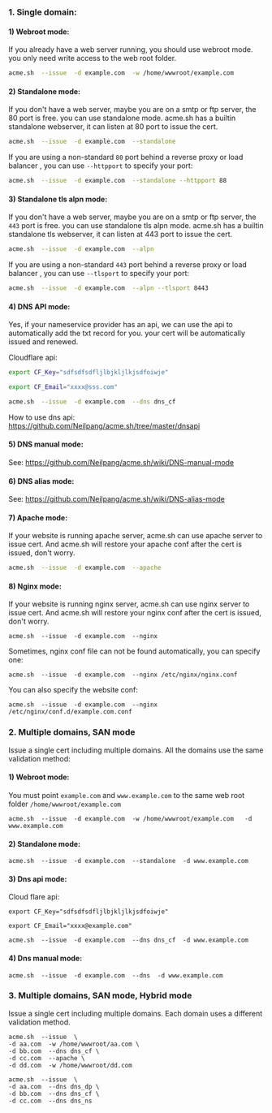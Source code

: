 ### 1. Single domain:

#### 1) Webroot mode:
If you already have a web server running, you should use webroot mode.  you only need write access to the web root folder.

```sh
acme.sh  --issue  -d example.com  -w /home/wwwroot/example.com
```

#### 2) Standalone mode:

If you don't have a web server,  maybe you are on a smtp or ftp server, the 80 port is free. you can use standalone mode.
acme.sh has a builtin standalone webserver, it can listen at 80 port to issue the cert.

```sh
acme.sh  --issue  -d example.com  --standalone
```
If you are using a non-standard `80` port behind a reverse proxy or load balancer , you can use `--httpport` to specify your port:

```sh
acme.sh  --issue  -d example.com  --standalone --httpport 88
```


#### 3) Standalone tls alpn mode:

If you don't have a web server,  maybe you are on a smtp or ftp server, the `443` port is free. you can use standalone tls alpn mode.
acme.sh has a builtin standalone tls webserver, it can listen at 443 port to issue the cert.

```sh
acme.sh  --issue  -d example.com  --alpn
```
If you are using a non-standard `443` port behind a reverse proxy or load balancer , you can use `--tlsport` to specify your port:

```sh
acme.sh  --issue  -d example.com  --alpn --tlsport 8443
```

#### 4) DNS API mode:

Yes, if your nameservice provider has an api, we can use the api to automatically add the txt record for you. your cert will be automatically issued and renewed.

Cloudflare api:
```sh
export CF_Key="sdfsdfsdfljlbjkljlkjsdfoiwje"

export CF_Email="xxxx@sss.com"

acme.sh  --issue  -d example.com  --dns dns_cf
```

How to use dns api:  https://github.com/Neilpang/acme.sh/tree/master/dnsapi

#### 5) DNS manual mode:

See: https://github.com/Neilpang/acme.sh/wiki/DNS-manual-mode

#### 6) DNS alias mode:

See: https://github.com/Neilpang/acme.sh/wiki/DNS-alias-mode

#### 7) Apache mode:

If your website is running apache server, acme.sh can use apache server to issue cert. And acme.sh will restore your apache conf after the cert is issued,  don't worry.

```sh
acme.sh  --issue  -d example.com  --apache
```

#### 8) Nginx mode:

If your website is running nginx server, acme.sh can use nginx server to issue cert. And acme.sh will restore your nginx conf after the cert is issued,  don't worry.

```
acme.sh  --issue  -d example.com  --nginx
```

Sometimes, nginx conf file can not be found automatically, you can specify one:

```
acme.sh  --issue  -d example.com  --nginx /etc/nginx/nginx.conf
```

You can also specify the website conf:

```
acme.sh  --issue  -d example.com  --nginx /etc/nginx/conf.d/example.com.conf
```


### 2. Multiple domains, SAN mode

Issue a single cert including multiple domains.  All the domains use the same validation method:

#### 1) Webroot mode:
You must point `example.com` and `www.example.com` to the same web root folder `/home/wwwroot/example.com`
```
acme.sh  --issue  -d example.com  -w /home/wwwroot/example.com   -d www.example.com
```

#### 2) Standalone mode:
```
acme.sh  --issue  -d example.com  --standalone  -d www.example.com 
```

#### 3) Dns api mode:
Cloud flare api:
```
export CF_Key="sdfsdfsdfljlbjkljlkjsdfoiwje"

export CF_Email="xxxx@example.com"

acme.sh  --issue  -d example.com  --dns dns_cf  -d www.example.com
```

#### 4) Dns manual mode:
```
acme.sh  --issue  -d example.com  --dns  -d www.example.com
```

### 3. Multiple domains, SAN mode,  Hybrid mode

Issue a single cert including multiple domains.  Each domain uses a different validation method.


```
acme.sh  --issue  \
-d aa.com  -w /home/wwwroot/aa.com \
-d bb.com  --dns dns_cf \
-d cc.com  --apache \
-d dd.com  -w /home/wwwroot/dd.com
```

```
acme.sh  --issue  \
-d aa.com  --dns dns_dp \
-d bb.com  --dns dns_cf \
-d cc.com  --dns dns_ns 
```

